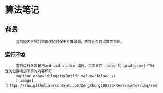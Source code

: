 # 算法笔记
## 背景
         当前国内很多公司面试的时候要考算法题，故写此项目温故而知新。
### 运行环境
         当前运行环境是用android studio 运行，只需要在 .idea 的 gradle.xml 中标注的位置增加下面的内容即可
         <option name="delegatedBuild" value="false" />
         ![image](https://raw.githubusercontent.com/ZengChong500373/Rest/master/img/rest.gif)
